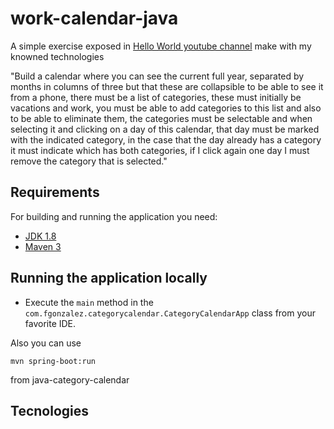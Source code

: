 # work-calendar-java
A simple exercise exposed in [Hello World youtube channel](https://www.youtube.com/watch?v=zAOOR-2RYMY&t=25s) make with my knowned technologies 

"Build a calendar where you can see the current full year, separated by months in columns of three but that these are collapsible to be able to see it from a phone, there must be a list of categories, these must initially be vacations and work, you must be able to add categories to this list and also to be able to eliminate them, the categories must be selectable and when selecting it and clicking on a day of this calendar, that day must be marked with the indicated category, in the case that the day already has a category it must indicate which has both categories, if I click again one day I must remove the category that is selected."
## Requirements
For building and running the application you need:

- [JDK 1.8](http://www.oracle.com/technetwork/java/javase/downloads/jdk8-downloads-2133151.html)
- [Maven 3](https://maven.apache.org)
## Running the application locally

- Execute the `main` method in the `com.fgonzalez.categorycalendar.CategoryCalendarApp` class from your favorite IDE.

Also you can use
```
mvn spring-boot:run
```
from java-category-calendar
## Tecnologies
